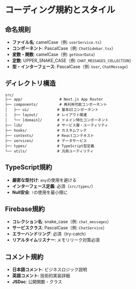 # コーディング規約とスタイル

## 命名規則
- **ファイル名**: camelCase（例: `userService.ts`）
- **コンポーネント**: PascalCase（例: `ChatSidebar.tsx`）
- **変数・関数**: camelCase（例: `getUserData`）
- **定数**: UPPER_SNAKE_CASE（例: `CHAT_MESSAGES_COLLECTION`）
- **型・インターフェース**: PascalCase（例: `User`, `ChatMessage`）

## ディレクトリ構造
```
src/
├── app/                 # Next.js App Router
├── components/          # 再利用可能コンポーネント
│   ├── ui/             # 基本UIコンポーネント
│   ├── layout/         # レイアウト関連
│   └── [domain]/       # ドメイン特化コンポーネント
├── lib/                # サービス層・ユーティリティ
├── hooks/              # カスタムフック
├── contexts/           # Reactコンテキスト
├── services/           # データサービス
├── types/              # TypeScript型定義
└── utils/              # 汎用ユーティリティ
```

## TypeScript規約
- **厳密な型付け**: `any`の使用を避ける
- **インターフェース定義**: 必須（`src/types/`）
- **Null安全**: `!`の使用を最小限に

## Firebase規約
- **コレクション名**: snake_case（例: `chat_messages`）
- **サービスクラス**: PascalCase（例: `ChatService`）
- **エラーハンドリング**: 必須（try-catch）
- **リアルタイムリスナー**: メモリリーク対策必須

## コメント規約
- **日本語コメント**: ビジネスロジック説明
- **英語コメント**: 技術的実装詳細
- **JSDoc**: 公開関数・クラス